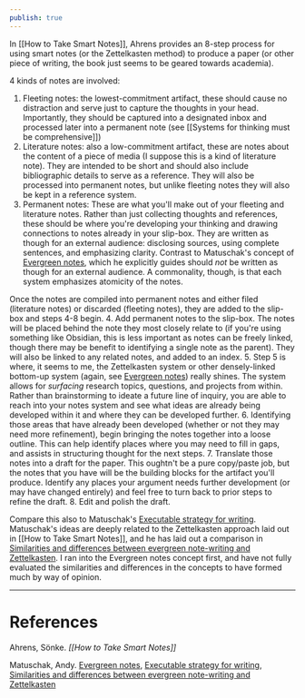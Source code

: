 ```yaml
---
publish: true
---
```



In [[How to Take Smart Notes]], Ahrens provides an 8-step process for using smart notes (or the Zettelkasten method) to produce a paper (or other piece of writing, the book just seems to be geared towards academia).

4 kinds of notes are involved:
1. Fleeting notes: the lowest-commitment artifact, these should cause no distraction and serve just to capture the thoughts in your head. Importantly, they should be captured into a designated inbox and processed later into a permanent note (see [[Systems for thinking must be comprehensive]])
2. Literature notes: also a low-commitment artifact, these are notes about the content of a piece of media (I suppose this is a kind of literature note). They are intended to be short and should also include bibliographic details to serve as a reference. They will also be processed into permanent notes, but unlike fleeting notes they will also be kept in a reference system.
3. Permanent notes: These are what you'll make out of your fleeting and literature notes. Rather than just collecting thoughts and references, these should be where you're developing your thinking and drawing connections to notes already in your slip-box. They are written as though for an external audience: disclosing sources, using complete sentences, and emphasizing clarity. Contrast to Matuschak's concept of [Evergreen notes](https://notes.andymatuschak.org/z5E5QawiXCMbtNtupvxeoEX), which he explicitly guides should _not_ be written as though for an external audience. A commonality, though, is that each system emphasizes atomicity of the notes.

Once the notes are compiled into permanent notes and either filed (literature notes) or discarded (fleeting notes), they are added to the slip-box and steps 4-8 begin.
4. Add permanent notes to the slip-box. The notes will be placed behind the note they most closely relate to (if you're using something like Obsidian, this is less important as notes can be freely linked, though there may be benefit to identifying a single note as the parent). They will also be linked to any related notes, and added to an index.
5. Step 5 is where, it seems to me, the Zettelkasten system or other densely-linked bottom-up system (again, see [Evergreen notes](https://notes.andymatuschak.org/z5E5QawiXCMbtNtupvxeoEX)) really shines. The system allows for _surfacing_ research topics, questions, and projects from within. Rather than brainstorming to ideate a future line of inquiry, you are able to reach into your notes system and see what ideas are already being developed within it and where they can be developed further.
6. Identifying those areas that have already been developed (whether or not they may need more refinement), begin bringing the notes together into a loose outline. This can help identify places where you may need to fill in gaps, and assists in structuring thought for the next steps.
7. Translate those notes into a draft for the paper. This oughtn't be a pure copy/paste job, but the notes that you have will be the building blocks for the artifact you'll produce. Identify any places your argument needs further development (or may have changed entirely) and feel free to turn back to prior steps to refine the draft.
8. Edit and polish the draft. 

Compare this also to Matuschak's [Executable strategy for writing](https://notes.andymatuschak.org/zCknixwETdFm1MWdWPwMcXs). Matuschak's ideas are deeply related to the Zettelkasten approach laid out in [[How to Take Smart Notes]], and he has laid out a comparison in [Similarities and differences between evergreen note-writing and Zettelkasten](https://notes.andymatuschak.org/zQvwwb95vzcHcpow3GWy5Wi). I ran into the Evergreen notes concept first, and have not fully evaluated the similarities and differences in the concepts to have formed much by way of opinion.

----------
# References
Ahrens, Sönke. *[[How to Take Smart Notes]]*

Matuschak, Andy. [Evergreen notes](https://notes.andymatuschak.org/z5E5QawiXCMbtNtupvxeoEX), [Executable strategy for writing](https://notes.andymatuschak.org/zCknixwETdFm1MWdWPwMcXs), [Similarities and differences between evergreen note-writing and Zettelkasten](https://notes.andymatuschak.org/zQvwwb95vzcHcpow3GWy5Wi)